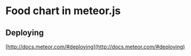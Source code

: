 # Food chart in meteor.js #

## Deploying ##

[http://docs.meteor.com/#deploying](http://docs.meteor.com/#deploying)